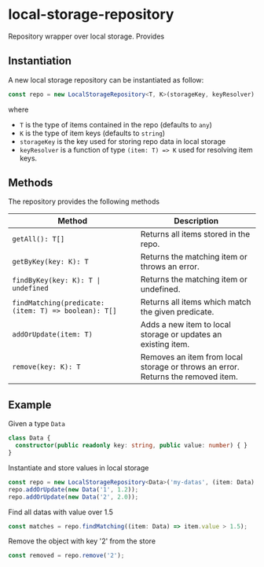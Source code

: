 # local-storage-repository

Repository wrapper over local storage. Provides

## Instantiation

A new local storage repository can be instantiated as follow:

``` typescript
const repo = new LocalStorageRepository<T, K>(storageKey, keyResolver)
```

where 
* `T` is the type of items contained in the repo (defaults to `any`)
* `K` is the type of item keys (defaults to `string`)
* `storageKey` is the key used for storing repo data in local storage
* `keyResolver` is a function of type `(item: T) => K` used for resolving item keys.

## Methods

The repository provides the following methods

Method | Description 
--- | --- 
`getAll(): T[]` | Returns all items stored in the repo.
`getByKey(key: K): T` | Returns the matching item or throws an error.
`findByKey(key: K): T \| undefined`| Returns the matching item or undefined.
`findMatching(predicate: (item: T) => boolean): T[]` | Returns all items which match the given predicate.
`addOrUpdate(item: T)` | Adds a new item to local storage or updates an existing item.
`remove(key: K): T` | Removes an item from local storage or throws an error. Returns the removed item.

## Example

Given a type `Data`
``` typescript
class Data {
  constructor(public readonly key: string, public value: number) { }
}
```

Instantiate and store values in local storage
``` typescript
const repo = new LocalStorageRepository<Data>('my-datas', (item: Data) => item.key); 
repo.addOrUpdate(new Data('1', 1.2));
repo.addOrUpdate(new Data('2', 2.0));
```

Find all datas with value over 1.5
``` typescript
const matches = repo.findMatching((item: Data) => item.value > 1.5);
```
Remove the object with key '2' from the store
``` typescript
const removed = repo.remove('2');
```
